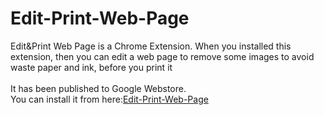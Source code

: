 # Edit-Print-Web-Page
Edit&amp;Print Web Page is a Chrome Extension. When you installed this extension, then you can edit a web page to remove some images to avoid waste paper and ink, before you print it<br>
<br>
It has been published to Google Webstore.<br>
You can install it from here:<a href="https://chrome.google.com/webstore/detail/editprint-web-page/cmfjfgondjobaohpnamfengeonbnflmo/">Edit-Print-Web-Page</a><br>
